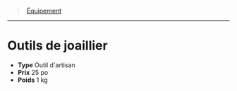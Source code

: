 ﻿---
!EquipmentItem
Type: Outil d'artisan
Price: 25 po
Weight: 1 kg
Id: equipment_hd.md#outils-de-joaillier
ParentLink: equipment_hd.md#Équipement
Name: Outils de joaillier
ParentName: Équipement
NameLevel: 1
Attributes:
  Name: Outils de joaillier
  Markdown: >+
    # <!--Name-->Outils de joaillier<!--/Name-->


    - **Type** <!--Type-->Outil d'artisan<!--/Type-->

    - **Prix** <!--Price-->25 po<!--/Price-->

    - **Poids** <!--Weight-->1 kg<!--/Weight-->

  Type: Outil d'artisan
  Price: 25 po
  Weight: 1 kg
AttributesDictionary: >+
  Name: Outils de joaillier

  Markdown: >+

    # <!--Name-->Outils de joaillier<!--/Name-->





    - **Type** <!--Type-->Outil d'artisan<!--/Type-->



    - **Prix** <!--Price-->25 po<!--/Price-->



    - **Poids** <!--Weight-->1 kg<!--/Weight-->



  Type: Outil d'artisan

  Price: 25 po

  Weight: 1 kg

---
> [Équipement](hd_equipment.md)

---

# Outils de joaillier

- **Type** Outil d'artisan
- **Prix** 25 po
- **Poids** 1 kg

